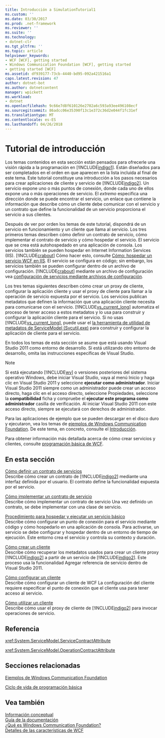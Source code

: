 ```yaml
---
title: Introducción a SimulationTutorial1
ms.custom: ''
ms.date: 03/30/2017
ms.prod: .net-framework
ms.reviewer: ''
ms.suite: ''
ms.technology:
- dotnet-clr
ms.tgt_pltfrm: ''
ms.topic: article
helpviewer_keywords:
- WCF [WCF], getting started
- Windows Communication Foundation [WCF], getting started
- getting started [WCF]
ms.assetid: df939177-73cb-4440-bd95-092a421516a1
caps.latest.revision: 47
author: dotnet-bot
ms.author: dotnetcontent
manager: wpickett
ms.workload:
- dotnet
ms.openlocfilehash: 9c66e7d8f610126e2702a6c593a93ee496108ecf
ms.sourcegitcommit: 86adcc06e35390f13c1e372c36d2e044f1fc31ef
ms.translationtype: MT
ms.contentlocale: es-ES
ms.lasthandoff: 04/26/2018
---
```

# <a name="getting-started-tutorial"></a>Tutorial de introducción
Los temas contenidos en esta sección están pensados para ofrecerle una visión rápida a la programación en [!INCLUDE[indigo1](../../../includes/indigo1-md.md)]. Están diseñados para ser completados en el orden en que aparecen en la lista incluida al final de este tema. Este tutorial constituye una introducción a los pasos necesarios para crear aplicaciones de cliente y servicio de [!INCLUDE[indigo2](../../../includes/indigo2-md.md)]. Un servicio expone uno o más puntos de conexión, donde cada uno de ellos expone una o más operaciones de servicio. El *extremo* especifica una dirección donde se puede encontrar el servicio, un enlace que contiene la información que describe cómo un cliente debe comunicar con el servicio y un contrato que define la funcionalidad de un servicio proporciona el servicio a sus clientes.  
  
 Después de ver por orden los temas de este tutorial, dispondrá de un servicio en funcionamiento y un cliente que llama al servicio. Los tres primeros temas describen cómo definir un contrato de servicio, cómo implementar el contrato de servicio y cómo hospedar el servicio. El servicio que se crea está autohospedado en una aplicación de consola. Los servicios también se pueden hospedar en Internet Information Services (IIS). [!INCLUDE[crabout](../../../includes/crabout-md.md)] Cómo hacer esto, consulte [Cómo: hospedar un servicio WCF en IIS](../../../docs/framework/wcf/feature-details/how-to-host-a-wcf-service-in-iis.md). El servicio se configura en código; sin embargo, los servicios también se pueden configurar dentro de un archivo de configuración. [!INCLUDE[crabout](../../../includes/crabout-md.md)] mediante un archivo de configuración vea [configuración de servicios mediante archivos de configuración](../../../docs/framework/wcf/configuring-services-using-configuration-files.md).  
  
 Los tres temas siguientes describen cómo crear un proxy de cliente, configurar la aplicación cliente y usar el proxy de cliente para llamar a la operación de servicio expuesta por el servicio. Los servicios publican metadatos que definen la información que una aplicación cliente necesita para comunicarse con el servicio. [!INCLUDE[vs_current_long](../../../includes/vs-current-long-md.md)] automatiza el proceso de tener acceso a estos metadatos y lo usa para construir y configurar la aplicación cliente para el servicio. Si no usas [!INCLUDE[vs_current_long](../../../includes/vs-current-long-md.md)], puede usar el [la herramienta de utilidad de metadatos de ServiceModel (Svcutil.exe)](../../../docs/framework/wcf/servicemodel-metadata-utility-tool-svcutil-exe.md) para construir y configurar la aplicación de cliente para el servicio.  
  
 En todos los temas de esta sección se asume que está usando Visual Studio 2011 como entorno de desarrollo. Si está utilizando otro entorno de desarrollo, omita las instrucciones específicas de Visual Studio.  
  
> [!NOTE]
>  Si está ejecutando [!INCLUDE[wv](../../../includes/wv-md.md)] o versiones posteriores del sistema operativo Windows, debe iniciar Visual Studio, vaya al menú Inicio y haga clic en Visual Studio 2011 y seleccione **ejecutar como administrador**. Iniciar Visual Studio 2011 siempre como un administrador puede crear un acceso directo, haga clic en el acceso directo, seleccione Propiedades, seleccione la **compatibilidad** ficha y compruebe el **ejecutar este programa como administrador** casilla de verificación. Al iniciar Visual Studio 2011 con este acceso directo, siempre se ejecutará con derechos de administrador.  
  
 Para las aplicaciones de ejemplo que se pueden descargar en el disco duro y ejecutaron, vea los temas de [ejemplos de Windows Communication Foundation](http://msdn.microsoft.com/library/8ec9d192-5d81-4f64-bfd3-90c5e5858c91). De este tema, en concreto, consulte el [Introducción](../../../docs/framework/wcf/samples/getting-started-sample.md).  
  
 Para obtener información más detallada acerca de cómo crear servicios y clientes, consulte [programación básica de WCF](../../../docs/framework/wcf/basic-wcf-programming.md).  
  
## <a name="in-this-section"></a>En esta sección  
 [Cómo definir un contrato de servicios](../../../docs/framework/wcf/how-to-define-a-wcf-service-contract.md)  
 Describe cómo crear un contrato de [!INCLUDE[indigo2](../../../includes/indigo2-md.md)] mediante una interfaz definida por el usuario. El contrato define la funcionalidad expuesta por el servicio.  
  
 [Cómo implementar un contrato de servicio](../../../docs/framework/wcf/how-to-implement-a-wcf-contract.md)  
 Describe cómo implementar un contrato de servicio Una vez definido un contrato, se debe implementar con una clase de servicio.  
  
 [Procedimiento para hospedar y ejecutar un servicio básico](../../../docs/framework/wcf/how-to-host-and-run-a-basic-wcf-service.md)  
 Describe cómo configurar un punto de conexión para el servicio mediante código y cómo hospedarlo en una aplicación de consola. Para activarse, un servicio se debe configurar y hospedar dentro de un entorno de tiempo de ejecución. Este entorno crea el servicio y controla su contexto y duración.  
  
 [Cómo crear un cliente](../../../docs/framework/wcf/how-to-create-a-wcf-client.md)  
 Describe cómo recuperar los metadatos usados para crear un cliente proxy [!INCLUDE[indigo2](../../../includes/indigo2-md.md)] a partir de un servicio de [!INCLUDE[indigo2](../../../includes/indigo2-md.md)]. Este proceso usa la funcionalidad Agregar referencia de servicio dentro de Visual Studio 2011.  
  
 [Cómo configurar un cliente](../../../docs/framework/wcf/how-to-configure-a-basic-wcf-client.md)  
 Describe cómo configurar un cliente de WCF La configuración del cliente requiere especificar el punto de conexión que el cliente usa para tener acceso al servicio.  
  
 [Cómo utilizar un cliente](../../../docs/framework/wcf/how-to-use-a-wcf-client.md)  
 Describe cómo usar el proxy de cliente de [!INCLUDE[indigo2](../../../includes/indigo2-md.md)] para invocar operaciones de servicio.  
  
## <a name="reference"></a>Referencia  
 <xref:System.ServiceModel.ServiceContractAttribute>  
  
 <xref:System.ServiceModel.OperationContractAttribute>  
  
## <a name="related-sections"></a>Secciones relacionadas  
 [Ejemplos de Windows Communication Foundation](http://msdn.microsoft.com/library/8ec9d192-5d81-4f64-bfd3-90c5e5858c91)  
  
 [Ciclo de vida de programación básica](../../../docs/framework/wcf/basic-programming-lifecycle.md)  
  
## <a name="see-also"></a>Vea también  
 [Información conceptual](../../../docs/framework/wcf/conceptual-overview.md)  
 [Guía de la documentación](../../../docs/framework/wcf/guide-to-the-documentation.md)  
 [¿Qué es Windows Communication Foundation?](../../../docs/framework/wcf/whats-wcf.md)  
 [Detalles de las características de WCF](../../../docs/framework/wcf/feature-details/index.md)
